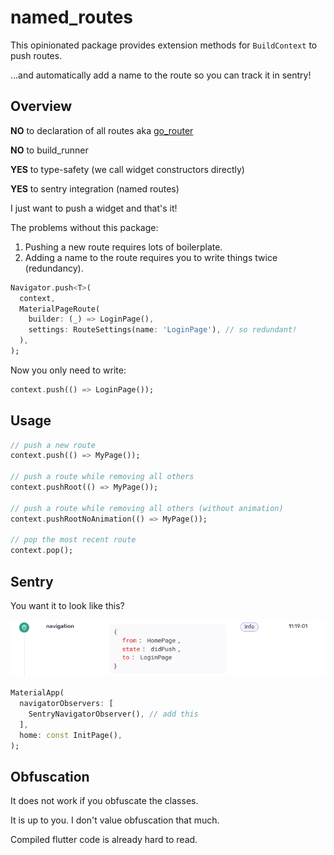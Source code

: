 # named_routes

This opinionated package provides extension methods for `BuildContext` to push routes.

...and automatically add a name to the route so you can track it in sentry!

## Overview

**NO** to declaration of all routes aka [go_router](https://pub.dev/packages/go_router)

**NO** to build_runner

**YES** to type-safety (we call widget constructors directly)

**YES** to sentry integration (named routes)

I just want to push a widget and that's it!

The problems without this package:

1) Pushing a new route requires lots of boilerplate.
2) Adding a name to the route requires you to write things twice (redundancy).

```dart
Navigator.push<T>(
  context,
  MaterialPageRoute(
    builder: (_) => LoginPage(),
    settings: RouteSettings(name: 'LoginPage'), // so redundant!
  ),
);
```

Now you only need to write:

```dart
context.push(() => LoginPage());
```

## Usage

```dart
// push a new route
context.push(() => MyPage());

// push a route while removing all others
context.pushRoot(() => MyPage());

// push a route while removing all others (without animation)
context.pushRootNoAnimation(() => MyPage());

// pop the most recent route
context.pop();
```

## Sentry

You want it to look like this?

![sentry](https://raw.githubusercontent.com/Tienisto/named_routes/main/resources/sentry.png)

```dart
MaterialApp(
  navigatorObservers: [
    SentryNavigatorObserver(), // add this 
  ],
  home: const InitPage(),
);
```

## Obfuscation

It does not work if you obfuscate the classes.

It is up to you. I don't value obfuscation that much.

Compiled flutter code is already hard to read.
